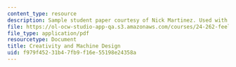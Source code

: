 ```yaml
---
content_type: resource
description: Sample student paper courtesy of Nick Martinez. Used with permission.
file: https://ol-ocw-studio-app-qa.s3.amazonaws.com/courses/24-262-feeling-and-imagination-in-art-science-and-technology-spring-2004/f979f45231b47fb9f16e55198e24358a_creativity_mach.pdf
file_type: application/pdf
resourcetype: Document
title: Creativity and Machine Design
uid: f979f452-31b4-7fb9-f16e-55198e24358a
---
```

